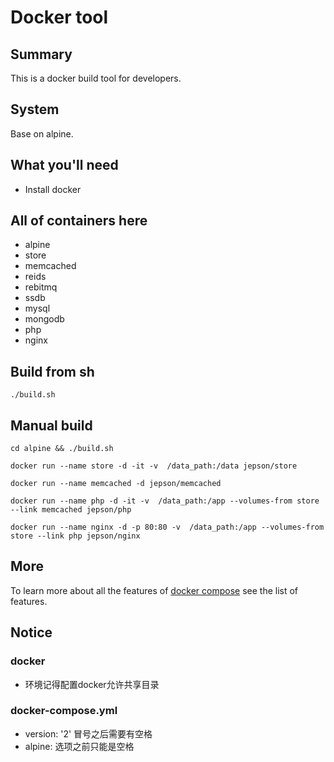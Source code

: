# Docker tool

## Summary
This is a docker build tool for developers.

## System
Base on alpine.

## What you'll need
- Install docker

## All of containers here
- alpine
- store
- memcached
- reids
- rebitmq
- ssdb
- mysql
- mongodb
- php
- nginx

## Build from sh

```
./build.sh
```

## Manual build

```
cd alpine && ./build.sh
```

```
docker run --name store -d -it -v  /data_path:/data jepson/store

docker run --name memcached -d jepson/memcached

docker run --name php -d -it -v  /data_path:/app --volumes-from store --link memcached jepson/php

docker run --name nginx -d -p 80:80 -v  /data_path:/app --volumes-from store --link php jepson/nginx
```

## More
To learn more about all the features of [docker compose](https://docs.docker.com/compose/compose-file/) see the list of features.

## Notice

### docker
- 环境记得配置docker允许共享目录

### docker-compose.yml

- version: '2' 冒号之后需要有空格
-  alpine: 选项之前只能是空格
